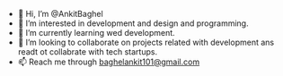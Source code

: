 - 👋 Hi, I’m @AnkitBaghel
- 👀 I’m interested in development and design and programming.
- 🌱 I’m currently learning wed development.
- 💞️ I’m looking to collaborate on projects related with development ans readt ot collabrate with tech startups.
- 📫 Reach me through baghelankit101@gmail.com

<!---
AnkitBaghel93/AnkitBaghel93 is a ✨ special ✨ repository because its `README.md` (this file) appears on your GitHub profile.
You can click the Preview link to take a look at your changes.
--->
